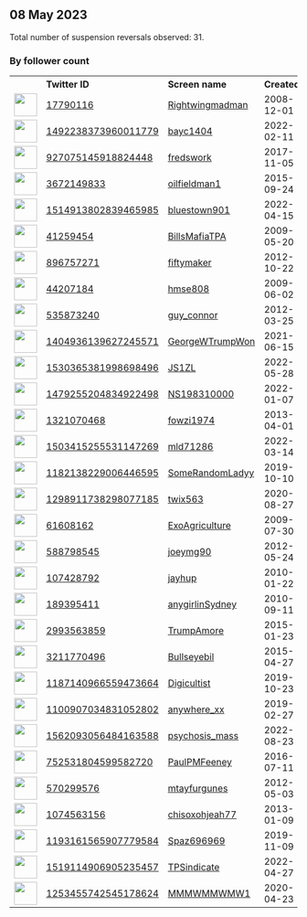 
## 08 May 2023
Total number of suspension reversals observed: 31.

### By follower count
<table><tr><th></th><th align="left">Twitter ID</th><th align="left">Screen name</th>
<th align="left">Created</th><th align="left">Status</th><th align="left">Suspended</th><th align="left">Followers</th>
<tr><td><a href="https://pbs.twimg.com/profile_images/1655740728155275264/dTIWd9tq_normal.jpg"><img src="https://pbs.twimg.com/profile_images/1655740728155275264/dTIWd9tq_normal.jpg" width="40px" height="40px" align="center"/></a></td><td><a href="https://twitter.com/intent/user?user_id=17790116">17790116</a></td><td><a href="https://twitter.com/Rightwingmadman">Rightwingmadman</a></td><td>2008-12-01</td><td align="center"></td><td></td><td>49311</td></tr>
<tr><td><a href="https://pbs.twimg.com/profile_images/1603981802879713282/1SuEgMpg_normal.jpg"><img src="https://pbs.twimg.com/profile_images/1603981802879713282/1SuEgMpg_normal.jpg" width="40px" height="40px" align="center"/></a></td><td><a href="https://twitter.com/intent/user?user_id=1492238373960011779">1492238373960011779</a></td><td><a href="https://twitter.com/bayc1404">bayc1404</a></td><td>2022-02-11</td><td align="center"></td><td>2023-04-27</td><td>15243</td></tr>
<tr><td><a href="https://pbs.twimg.com/profile_images/1238140564484190209/PeZvEvKD_normal.jpg"><img src="https://pbs.twimg.com/profile_images/1238140564484190209/PeZvEvKD_normal.jpg" width="40px" height="40px" align="center"/></a></td><td><a href="https://twitter.com/intent/user?user_id=927075145918824448">927075145918824448</a></td><td><a href="https://twitter.com/fredswork">fredswork</a></td><td>2017-11-05</td><td align="center"></td><td>2022-10-29</td><td>8672</td></tr>
<tr><td><a href="https://pbs.twimg.com/profile_images/1289822520267268101/4j0ACDeq_normal.jpg"><img src="https://pbs.twimg.com/profile_images/1289822520267268101/4j0ACDeq_normal.jpg" width="40px" height="40px" align="center"/></a></td><td><a href="https://twitter.com/intent/user?user_id=3672149833">3672149833</a></td><td><a href="https://twitter.com/oilfieldman1">oilfieldman1</a></td><td>2015-09-24</td><td align="center"></td><td></td><td>5509</td></tr>
<tr><td><a href="https://pbs.twimg.com/profile_images/1521400159292190720/vPjeeeY9_normal.jpg"><img src="https://pbs.twimg.com/profile_images/1521400159292190720/vPjeeeY9_normal.jpg" width="40px" height="40px" align="center"/></a></td><td><a href="https://twitter.com/intent/user?user_id=1514913802839465985">1514913802839465985</a></td><td><a href="https://twitter.com/bluestown901">bluestown901</a></td><td>2022-04-15</td><td align="center"></td><td>2023-05-08</td><td>4282</td></tr>
<tr><td><a href="https://pbs.twimg.com/profile_images/1532005601022205952/r1LxUFyX_normal.jpg"><img src="https://pbs.twimg.com/profile_images/1532005601022205952/r1LxUFyX_normal.jpg" width="40px" height="40px" align="center"/></a></td><td><a href="https://twitter.com/intent/user?user_id=41259454">41259454</a></td><td><a href="https://twitter.com/BillsMafiaTPA">BillsMafiaTPA</a></td><td>2009-05-20</td><td align="center"></td><td>2022-06-12</td><td>3122</td></tr>
<tr><td><a href="https://pbs.twimg.com/profile_images/1550721806402715649/dwh-druk_normal.jpg"><img src="https://pbs.twimg.com/profile_images/1550721806402715649/dwh-druk_normal.jpg" width="40px" height="40px" align="center"/></a></td><td><a href="https://twitter.com/intent/user?user_id=896757271">896757271</a></td><td><a href="https://twitter.com/fiftymaker">fiftymaker</a></td><td>2012-10-22</td><td align="center"></td><td>2022-12-30</td><td>2302</td></tr>
<tr><td><a href="https://pbs.twimg.com/profile_images/1038251079274622976/5SyNg9AA_normal.jpg"><img src="https://pbs.twimg.com/profile_images/1038251079274622976/5SyNg9AA_normal.jpg" width="40px" height="40px" align="center"/></a></td><td><a href="https://twitter.com/intent/user?user_id=44207184">44207184</a></td><td><a href="https://twitter.com/hmse808">hmse808</a></td><td>2009-06-02</td><td align="center"></td><td></td><td>2017</td></tr>
<tr><td><a href="https://pbs.twimg.com/profile_images/1190357016407089152/caujhXOQ_normal.jpg"><img src="https://pbs.twimg.com/profile_images/1190357016407089152/caujhXOQ_normal.jpg" width="40px" height="40px" align="center"/></a></td><td><a href="https://twitter.com/intent/user?user_id=535873240">535873240</a></td><td><a href="https://twitter.com/guy_connor">guy_connor</a></td><td>2012-03-25</td><td align="center"></td><td></td><td>1949</td></tr>
<tr><td><a href="https://pbs.twimg.com/profile_images/1417186535435390979/Q7USEb7Q_normal.jpg"><img src="https://pbs.twimg.com/profile_images/1417186535435390979/Q7USEb7Q_normal.jpg" width="40px" height="40px" align="center"/></a></td><td><a href="https://twitter.com/intent/user?user_id=1404936139627245571">1404936139627245571</a></td><td><a href="https://twitter.com/GeorgeWTrumpWon">GeorgeWTrumpWon</a></td><td>2021-06-15</td><td align="center"></td><td>2022-05-30</td><td>1639</td></tr>
<tr><td><a href="https://pbs.twimg.com/profile_images/1543241939817996288/UM5j_7Kc_normal.jpg"><img src="https://pbs.twimg.com/profile_images/1543241939817996288/UM5j_7Kc_normal.jpg" width="40px" height="40px" align="center"/></a></td><td><a href="https://twitter.com/intent/user?user_id=1530365381998698496">1530365381998698496</a></td><td><a href="https://twitter.com/JS1ZL">JS1ZL</a></td><td>2022-05-28</td><td align="center">🔒</td><td>2022-10-10</td><td>1234</td></tr>
<tr><td><a href="https://pbs.twimg.com/profile_images/1479255674760560641/gUtbHnUE_normal.jpg"><img src="https://pbs.twimg.com/profile_images/1479255674760560641/gUtbHnUE_normal.jpg" width="40px" height="40px" align="center"/></a></td><td><a href="https://twitter.com/intent/user?user_id=1479255204834922498">1479255204834922498</a></td><td><a href="https://twitter.com/NS198310000">NS198310000</a></td><td>2022-01-07</td><td align="center"></td><td>2023-05-06</td><td>1021</td></tr>
<tr><td><a href="https://pbs.twimg.com/profile_images/1502708463822159876/AD49yhPI_normal.jpg"><img src="https://pbs.twimg.com/profile_images/1502708463822159876/AD49yhPI_normal.jpg" width="40px" height="40px" align="center"/></a></td><td><a href="https://twitter.com/intent/user?user_id=1321070468">1321070468</a></td><td><a href="https://twitter.com/fowzi1974">fowzi1974</a></td><td>2013-04-01</td><td align="center"></td><td>2023-04-13</td><td>1016</td></tr>
<tr><td><a href="https://pbs.twimg.com/profile_images/1512433310726823943/O28CJxQ5_normal.jpg"><img src="https://pbs.twimg.com/profile_images/1512433310726823943/O28CJxQ5_normal.jpg" width="40px" height="40px" align="center"/></a></td><td><a href="https://twitter.com/intent/user?user_id=1503415255531147269">1503415255531147269</a></td><td><a href="https://twitter.com/mld71286">mld71286</a></td><td>2022-03-14</td><td align="center"></td><td>2022-10-29</td><td>758</td></tr>
<tr><td><a href="https://pbs.twimg.com/profile_images/1655591441421221889/eQ_LvTyu_normal.jpg"><img src="https://pbs.twimg.com/profile_images/1655591441421221889/eQ_LvTyu_normal.jpg" width="40px" height="40px" align="center"/></a></td><td><a href="https://twitter.com/intent/user?user_id=1182138229006446595">1182138229006446595</a></td><td><a href="https://twitter.com/SomeRandomLadyy">SomeRandomLadyy</a></td><td>2019-10-10</td><td align="center"></td><td>2023-04-10</td><td>660</td></tr>
<tr><td><a href="https://pbs.twimg.com/profile_images/1325411687982391298/uNvWbiDy_normal.jpg"><img src="https://pbs.twimg.com/profile_images/1325411687982391298/uNvWbiDy_normal.jpg" width="40px" height="40px" align="center"/></a></td><td><a href="https://twitter.com/intent/user?user_id=1298911738298077185">1298911738298077185</a></td><td><a href="https://twitter.com/twix563">twix563</a></td><td>2020-08-27</td><td align="center"></td><td></td><td>536</td></tr>
<tr><td><a href="https://pbs.twimg.com/profile_images/1516504454673186836/FAcNe-o1_normal.jpg"><img src="https://pbs.twimg.com/profile_images/1516504454673186836/FAcNe-o1_normal.jpg" width="40px" height="40px" align="center"/></a></td><td><a href="https://twitter.com/intent/user?user_id=61608162">61608162</a></td><td><a href="https://twitter.com/ExoAgriculture">ExoAgriculture</a></td><td>2009-07-30</td><td align="center"></td><td>2022-05-30</td><td>471</td></tr>
<tr><td><a href="https://pbs.twimg.com/profile_images/1655399565770588162/qghoBZUw_normal.jpg"><img src="https://pbs.twimg.com/profile_images/1655399565770588162/qghoBZUw_normal.jpg" width="40px" height="40px" align="center"/></a></td><td><a href="https://twitter.com/intent/user?user_id=588798545">588798545</a></td><td><a href="https://twitter.com/joeymg90">joeymg90</a></td><td>2012-05-24</td><td align="center"></td><td></td><td>468</td></tr>
<tr><td><a href="https://pbs.twimg.com/profile_images/851098706246029317/HS4AzoRz_normal.jpg"><img src="https://pbs.twimg.com/profile_images/851098706246029317/HS4AzoRz_normal.jpg" width="40px" height="40px" align="center"/></a></td><td><a href="https://twitter.com/intent/user?user_id=107428792">107428792</a></td><td><a href="https://twitter.com/jayhup">jayhup</a></td><td>2010-01-22</td><td align="center"></td><td></td><td>362</td></tr>
<tr><td><a href="https://pbs.twimg.com/profile_images/1083963645527130114/FbV57vhC_normal.jpg"><img src="https://pbs.twimg.com/profile_images/1083963645527130114/FbV57vhC_normal.jpg" width="40px" height="40px" align="center"/></a></td><td><a href="https://twitter.com/intent/user?user_id=189395411">189395411</a></td><td><a href="https://twitter.com/anygirlinSydney">anygirlinSydney</a></td><td>2010-09-11</td><td align="center">🔒</td><td></td><td>359</td></tr>
<tr><td><a href="https://pbs.twimg.com/profile_images/1223086128020041728/GsFT52YH_normal.jpg"><img src="https://pbs.twimg.com/profile_images/1223086128020041728/GsFT52YH_normal.jpg" width="40px" height="40px" align="center"/></a></td><td><a href="https://twitter.com/intent/user?user_id=2993563859">2993563859</a></td><td><a href="https://twitter.com/TrumpAmore">TrumpAmore</a></td><td>2015-01-23</td><td align="center"></td><td></td><td>307</td></tr>
<tr><td><a href="https://pbs.twimg.com/profile_images/1197618595984891904/elwI4mpZ_normal.jpg"><img src="https://pbs.twimg.com/profile_images/1197618595984891904/elwI4mpZ_normal.jpg" width="40px" height="40px" align="center"/></a></td><td><a href="https://twitter.com/intent/user?user_id=3211770496">3211770496</a></td><td><a href="https://twitter.com/Bullseyebil">Bullseyebil</a></td><td>2015-04-27</td><td align="center"></td><td></td><td>275</td></tr>
<tr><td><a href="https://pbs.twimg.com/profile_images/1438480224308580360/-Ay735jb_normal.jpg"><img src="https://pbs.twimg.com/profile_images/1438480224308580360/-Ay735jb_normal.jpg" width="40px" height="40px" align="center"/></a></td><td><a href="https://twitter.com/intent/user?user_id=1187140966559473664">1187140966559473664</a></td><td><a href="https://twitter.com/Digicultist">Digicultist</a></td><td>2019-10-23</td><td align="center"></td><td>2022-10-30</td><td>171</td></tr>
<tr><td><a href="https://pbs.twimg.com/profile_images/1115227184581361664/zWmi41aa_normal.png"><img src="https://pbs.twimg.com/profile_images/1115227184581361664/zWmi41aa_normal.png" width="40px" height="40px" align="center"/></a></td><td><a href="https://twitter.com/intent/user?user_id=1100907034831052802">1100907034831052802</a></td><td><a href="https://twitter.com/anywhere_xx">anywhere_xx</a></td><td>2019-02-27</td><td align="center">🔒</td><td></td><td>144</td></tr>
<tr><td><a href="https://pbs.twimg.com/profile_images/1569440049044897794/_bwynWGl_normal.jpg"><img src="https://pbs.twimg.com/profile_images/1569440049044897794/_bwynWGl_normal.jpg" width="40px" height="40px" align="center"/></a></td><td><a href="https://twitter.com/intent/user?user_id=1562093056484163588">1562093056484163588</a></td><td><a href="https://twitter.com/psychosis_mass">psychosis_mass</a></td><td>2022-08-23</td><td align="center">🚫</td><td>2022-09-15</td><td>140</td></tr>
<tr><td><a href="https://pbs.twimg.com/profile_images/1140220084738306048/IRaF5iN7_normal.jpg"><img src="https://pbs.twimg.com/profile_images/1140220084738306048/IRaF5iN7_normal.jpg" width="40px" height="40px" align="center"/></a></td><td><a href="https://twitter.com/intent/user?user_id=752531804599582720">752531804599582720</a></td><td><a href="https://twitter.com/PaulPMFeeney">PaulPMFeeney</a></td><td>2016-07-11</td><td align="center"></td><td></td><td>134</td></tr>
<tr><td><a href="https://pbs.twimg.com/profile_images/1539781126822264832/0u_3mRNU_normal.jpg"><img src="https://pbs.twimg.com/profile_images/1539781126822264832/0u_3mRNU_normal.jpg" width="40px" height="40px" align="center"/></a></td><td><a href="https://twitter.com/intent/user?user_id=570299576">570299576</a></td><td><a href="https://twitter.com/mtayfurgunes">mtayfurgunes</a></td><td>2012-05-03</td><td align="center">🔒</td><td>2023-01-18</td><td>123</td></tr>
<tr><td><a href="https://pbs.twimg.com/profile_images/831004171369197568/o-HgJSUN_normal.jpg"><img src="https://pbs.twimg.com/profile_images/831004171369197568/o-HgJSUN_normal.jpg" width="40px" height="40px" align="center"/></a></td><td><a href="https://twitter.com/intent/user?user_id=1074563156">1074563156</a></td><td><a href="https://twitter.com/chisoxohjeah77">chisoxohjeah77</a></td><td>2013-01-09</td><td align="center"></td><td></td><td>74</td></tr>
<tr><td><a href="https://pbs.twimg.com/profile_images/1655225071336841216/ea5ifl3c_normal.jpg"><img src="https://pbs.twimg.com/profile_images/1655225071336841216/ea5ifl3c_normal.jpg" width="40px" height="40px" align="center"/></a></td><td><a href="https://twitter.com/intent/user?user_id=1193161565907779584">1193161565907779584</a></td><td><a href="https://twitter.com/Spaz696969">Spaz696969</a></td><td>2019-11-09</td><td align="center"></td><td></td><td>72</td></tr>
<tr><td><a href="https://pbs.twimg.com/profile_images/1655376882928435203/-r0n438b_normal.jpg"><img src="https://pbs.twimg.com/profile_images/1655376882928435203/-r0n438b_normal.jpg" width="40px" height="40px" align="center"/></a></td><td><a href="https://twitter.com/intent/user?user_id=1519114906905235457">1519114906905235457</a></td><td><a href="https://twitter.com/TPSindicate">TPSindicate</a></td><td>2022-04-27</td><td align="center"></td><td>2022-12-04</td><td>70</td></tr>
<tr><td><a href="https://pbs.twimg.com/profile_images/1253485095710633986/1vpNI4_L_normal.jpg"><img src="https://pbs.twimg.com/profile_images/1253485095710633986/1vpNI4_L_normal.jpg" width="40px" height="40px" align="center"/></a></td><td><a href="https://twitter.com/intent/user?user_id=1253455742545178624">1253455742545178624</a></td><td><a href="https://twitter.com/MMMWMMWMW1">MMMWMMWMW1</a></td><td>2020-04-23</td><td align="center"></td><td></td><td>10</td></tr>
</table>
